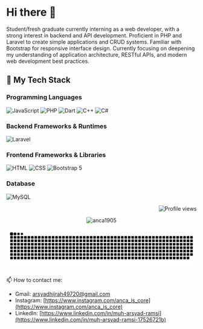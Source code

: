 # Hi there 👋

Student/fresh graduate currently interning as a web developer, with a strong interest in backend and API development.
Proficient in PHP and Laravel to create simple applications and CRUD systems. Familiar with Bootstrap for responsive interface design. Currently focusing on deepening my understanding of application architecture, RESTful APIs, and modern web development best practices.

## 🌱 My Tech Stack

### Programming Languages

![JavaScript](https://img.shields.io/badge/JavaScript-F7DF1E?style=for-the-badge&logo=javascript&logoColor=black)
![PHP](https://img.shields.io/badge/PHP-777BB4?style=for-the-badge&logo=php&logoColor=white)
![Dart](https://img.shields.io/badge/Dart-0175C2?style=for-the-badge&logo=dart&logoColor=white)
![C++](https://img.shields.io/badge/C++-00599C?style=for-the-badge&logo=c%2B%2B&logoColor=white)
![C#](https://img.shields.io/badge/C%23-239120?style=for-the-badge&logo=c-sharp&logoColor=white)

### Backend Frameworks & Runtimes

![Laravel](https://img.shields.io/badge/Laravel-FF2D20?style=for-the-badge&logo=laravel&logoColor=white)


### Frontend Frameworks & Libraries

![HTML](https://img.shields.io/badge/HTML5-E34F26?style=for-the-badge&logo=html5&logoColor=white)
![CSS](https://img.shields.io/badge/CSS3-1572B6?style=for-the-badge&logo=css3&logoColor=white)
![Bootstrap 5](https://img.shields.io/badge/Bootstrap-7952B3?style=for-the-badge&logo=bootstrap&logoColor=white)

### Database

![MySQL](https://img.shields.io/badge/MySQL-4479A1?style=for-the-badge&logo=mysql&logoColor=white)


<p align="right"> <img src="https://komarev.com/ghpvc/?username=anca1905&color=020079" alt="Profile views" /> </p>
<p align="center">
  <img src="https://github-readme-streak-stats.herokuapp.com/?user=anca1905&theme=tokyonight" alt="anca1905" />
</p>


![](./profile-3d-contrib/github-contribution-grid-snake.svg)


📫 How to contact me:
* Gmail: arsyadhijrah49720@gmail.com
* Instagram: [https://www.instagram.com/anca_is_core](https://www.instagram.com/anca_is_core)
* LinkedIn: [https://www.linkedin.com/in/muh-arsyad-ramsi](https://www.linkedin.com/in/muh-arsyad-ramsi-17526721b)



